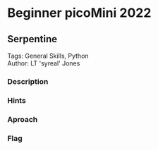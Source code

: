 # Beginner picoMini 2022
## Serpentine
Tags: General Skills, Python <br />
Author: LT 'syreal' Jones <br />
### Description
### Hints
### Aproach
### Flag

